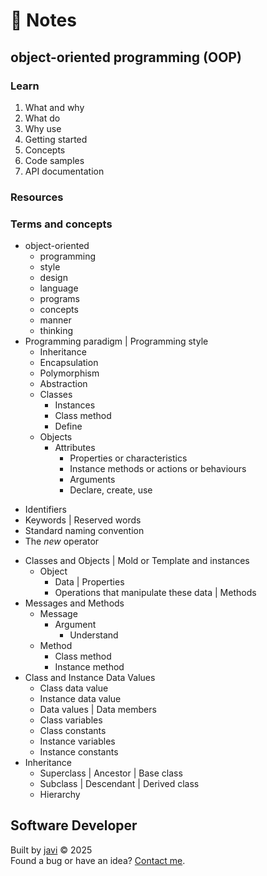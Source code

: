 # :memo: Notes
## object-oriented programming (OOP)
### Learn
1. What and why
2. What do
3. Why use
4. Getting started
5. Concepts
6. Code samples
7. API documentation
### Resources
### Terms and concepts
* object-oriented
  - programming
  - style
  - design
  - language
  - programs
  - concepts
  - manner
  - thinking
* Programming paradigm | Programming style
  - Inheritance
  - Encapsulation
  - Polymorphism
  - Abstraction
  * Classes
    - Instances
    - Class method
    - Define
  * Objects
    * Attributes
      - Properties or characteristics
      - Instance methods or actions or behaviours
      - Arguments
      - Declare, create, use
- Identifiers
- Keywords | Reserved words
- Standard naming convention
- The *new* operator
* Classes and Objects | Mold or Template and instances
  * Object
    - Data | Properties
    - Operations that manipulate these data | Methods
* Messages and Methods
  * Message
    * Argument
      - Understand
  * Method
    - Class method
    - Instance method
* Class and Instance Data Values
  - Class data value
  - Instance data value
  - Data values | Data members
  - Class variables
  - Class constants
  - Instance variables
  - Instance constants
* Inheritance
  - Superclass | Ancestor | Base class
  - Subclass | Descendant | Derived class
  - Hierarchy
## Software Developer
Built by [javi](https://github.com/javi0x00/) :copyright: 2025  
Found a bug or have an idea? [Contact me](https://www.linkedin.com/in/javi0x00/).
